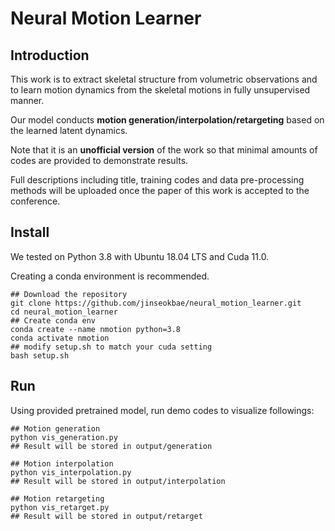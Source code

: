 # Neural Motion Learner

## Introduction
This work is to extract skeletal structure from volumetric observations and to learn motion dynamics from the skeletal motions in fully unsupervised manner.

Our model conducts <strong>motion generation/interpolation/retargeting</strong> based on the learned latent dynamics.

Note that it is an <strong>unofficial version</strong> of the work so that minimal amounts of codes are provided to demonstrate results.

Full descriptions including title, training codes and data pre-processing methods will be uploaded once the paper of this work is accepted to the conference.

## Install
We tested on Python 3.8 with Ubuntu 18.04 LTS and Cuda 11.0.

Creating a conda environment is recommended.

```shell
## Download the repository
git clone https://github.com/jinseokbae/neural_motion_learner.git
cd neural_motion_learner
## Create conda env
conda create --name nmotion python=3.8
conda activate nmotion
## modify setup.sh to match your cuda setting
bash setup.sh
```

## Run
Using provided pretrained model, run demo codes to visualize followings:
```shell
## Motion generation
python vis_generation.py
## Result will be stored in output/generation
```


```shell
## Motion interpolation
python vis_interpolation.py
## Result will be stored in output/interpolation
```

```shell
## Motion retargeting
python vis_retarget.py
## Result will be stored in output/retarget
```


